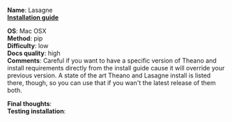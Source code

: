 **Name**: Lasagne </br>
**[Installation guide](http://lasagne.readthedocs.io/en/latest/user/installation.html)**

**OS**: Mac OSX </br>
**Method**: pip </br>
**Difficulty**: low</br>
**Docs quality**: high </br>
**Comments**: Careful if you want to have a specific version of Theano and install requirements directly from the install guide cause it will override your previous version. A state of the art Theano and Lasagne install is listed there, though, so you can use that if you wan't the latest release of them both.

**Final thoughts**: </br>
**Testing installation**:
